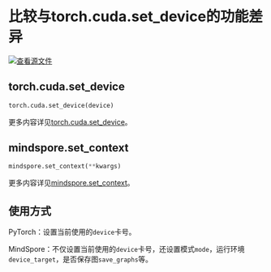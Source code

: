 # 比较与torch.cuda.set_device的功能差异

[![查看源文件](https://mindspore-website.obs.cn-north-4.myhuaweicloud.com/website-images/r1.8/resource/_static/logo_source.png)](https://gitee.com/mindspore/docs/blob/r1.8/docs/mindspore/source_zh_cn/note/api_mapping/pytorch_diff/set_context.md)

## torch.cuda.set_device

```python
torch.cuda.set_device(device)
```

更多内容详见[torch.cuda.set_device](https://pytorch.org/docs/1.5.0/cuda.html#torch.cuda.set_device)。

## mindspore.set_context

```python
mindspore.set_context(**kwargs)
```

更多内容详见[mindspore.set_context](https://mindspore.cn/docs/zh-CN/r1.8/api_python/mindspore/mindspore.set_context.html#mindspore.set_context)。

## 使用方式

PyTorch：设置当前使用的`device`卡号。

MindSpore：不仅设置当前使用的`device`卡号，还设置模式`mode`，运行环境`device_target`，是否保存图`save_graphs`等。